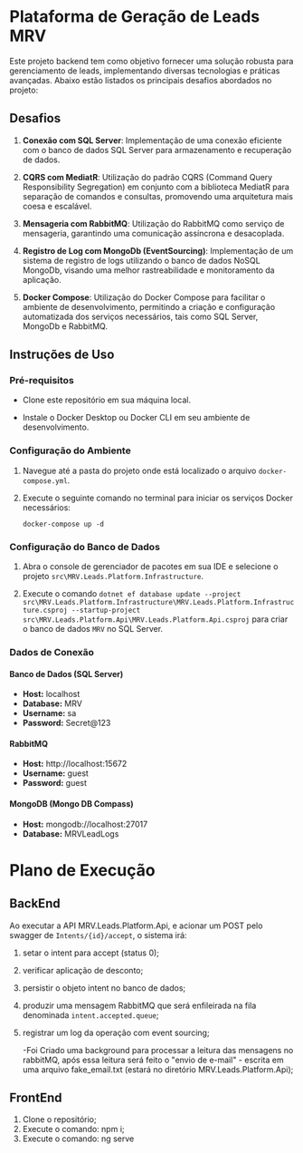# Plataforma de Geração de Leads MRV

Este projeto backend tem como objetivo fornecer uma solução robusta para gerenciamento de leads, implementando diversas tecnologias e práticas avançadas. Abaixo estão listados os principais desafios abordados no projeto:

## Desafios

1. **Conexão com SQL Server**: Implementação de uma conexão eficiente com o banco de dados SQL Server para armazenamento e recuperação de dados.

2. **CQRS com MediatR**: Utilização do padrão CQRS (Command Query Responsibility Segregation) em conjunto com a biblioteca MediatR para separação de comandos e consultas, promovendo uma arquitetura mais coesa e escalável.

3. **Mensageria com RabbitMQ**: Utilização do RabbitMQ como serviço de mensageria, garantindo uma comunicação assíncrona e desacoplada.

4. **Registro de Log com MongoDb (EventSourcing)**: Implementação de um sistema de registro de logs utilizando o banco de dados NoSQL MongoDb, visando uma melhor rastreabilidade e monitoramento da aplicação.

5. **Docker Compose**: Utilização do Docker Compose para facilitar o ambiente de desenvolvimento, permitindo a criação e configuração automatizada dos serviços necessários, tais como SQL Server, MongoDb e RabbitMQ.

## Instruções de Uso

### Pré-requisitos
- Clone este repositório em sua máquina local.

- Instale o Docker Desktop ou Docker CLI em seu ambiente de desenvolvimento.

### Configuração do Ambiente
1. Navegue até a pasta do projeto onde está localizado o arquivo `docker-compose.yml`.

2. Execute o seguinte comando no terminal para iniciar os serviços Docker necessários:
   ```
   docker-compose up -d
   ```

### Configuração do Banco de Dados
1. Abra o console de gerenciador de pacotes em sua IDE e selecione o projeto `src\MRV.Leads.Platform.Infrastructure`.

2. Execute o comando `dotnet ef database update --project src\MRV.Leads.Platform.Infrastructure\MRV.Leads.Platform.Infrastructure.csproj --startup-project src\MRV.Leads.Platform.Api\MRV.Leads.Platform.Api.csproj` para criar o banco de dados `MRV` no SQL Server.

### Dados de Conexão

#### Banco de Dados (SQL Server)
- **Host:** localhost
- **Database:** MRV
- **Username:** sa
- **Password:** Secret@123

#### RabbitMQ
- **Host:** http://localhost:15672
- **Username:** guest
- **Password:** guest

#### MongoDB (Mongo DB Compass)
- **Host:** mongodb://localhost:27017
- **Database:** MRVLeadLogs

# Plano de Execução

## BackEnd
Ao executar a API MRV.Leads.Platform.Api, e acionar um POST pelo swagger de `Intents/{id}/accept`, o sistema irá:
1. setar o intent para accept (status 0);
2. verificar aplicação de desconto;
3. persistir o objeto intent no banco de dados;
4. produzir uma mensagem RabbitMQ que será enfileirada na fila denominada `intent.accepted.queue`;
5. registrar um log da operação com event sourcing;

   -Foi Criado uma background para processar a leitura das mensagens no rabbitMQ, após essa leitura
    será feito o "envio de e-mail" - escrita em uma arquivo fake_email.txt (estará no diretório MRV.Leads.Platform.Api);

## FrontEnd
1. Clone o repositório;
2. Execute o comando: npm i;
3. Execute o comando: ng serve
